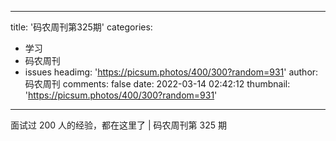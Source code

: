 
---
title: '码农周刊第325期'
categories: 
 - 学习
 - 码农周刊
 - issues
headimg: 'https://picsum.photos/400/300?random=931'
author: 码农周刊
comments: false
date: 2022-03-14 02:42:12
thumbnail: 'https://picsum.photos/400/300?random=931'
---

<div>   
面试过 200 人的经验，都在这里了 | 码农周刊第 325 期  
</div>
            